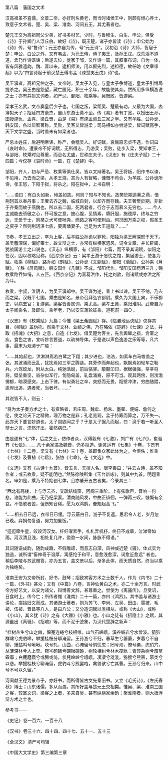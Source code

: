 第八篇　藩国之文术

  

  

汉高祖虽不喜儒，文景二帝，亦好刑名黄老，而当时诸侯王中，则颇有倾心养士，致意于文术者。楚、吴、梁、淮南、河间五王，其尤著者也。

楚元王交为高祖同父少弟，好书多材艺，少时，与鲁穆生、白生、申公，俱受《诗》于孙卿门人浮丘伯。故好《诗》，既王楚，诸子亦皆读《诗》；申公始为《诗》传，号“鲁诗”；元王亦自为传，号“元王诗”。汉初治《诗》大师，皆居于楚；申公、白公之外，又有韦孟，为元王傅，傅子夷王，及孙王戊。戊荒淫不遵道，孟乃作诗讽谏；后遂去位，徙家于邹，又作诗一篇，其叙事布词，自为一体，皆有风雅遗韵。魏、晋以来，逮相师法，用以叙先烈，述祖德，故任昉《文章缘起》以为“四言诗起于前汉楚王傅韦孟《谏楚夷王戊》诗”也。

吴王濞者，高祖兄仲之子。文帝时，吴太子入见，与皇太子争博道，皇太子引博局提杀之。吴王由是怨望，藏亡匿死，积三十余年，故能使其众。然所用多纵横游说之士；亦有并擅文词者，如严忌、邹阳、枚乘等。吴既败，皆游梁。

梁孝王名武，文帝窦皇后少子也。七国之叛，梁距吴、楚最有功，又最为大国，卤簿拟天子；招延四方豪杰，自山东游士莫不至。传《易》者有丁宽，以授田王孙，田授施仇、孟喜、梁丘贺，由是《易》有施孟梁丘三家之学。又有羊胜、公孙诡、韩安国，各以辩智著称。吴败，吴客又皆游梁；司马相如亦尝游梁，皆词赋高手，天下文学之盛，当时盖未有如梁者也。

严忌本姓庄，后避明帝讳，称严，会稽吴人。好词赋，哀屈原忠贞不遇，作词曰《哀时命》。遭景帝不好词赋，无所得志，乃游吴；吴败，徒步入梁，受知孝王，与邹阳、枚乘时见尊重，而忌名尤盛，世称庄夫子。《汉志》有《庄夫子赋》二十四篇；今仅存《哀时命》一篇，在《楚辞》中。

邹阳，齐人，初与严忌、枚乘等俱仕吴，皆以文辩著名。吴王将叛，阳作书以谏，不见用，乃去而之梁，从孝王游。其为人有智略，慷慨不苟合，为羊胜、公孙诡所谗，孝王怒，下阳于狱，将杀之。阳在狱中，上书自明：

  

“……语曰：有白头如新，倾盖如故。何则？知与不知也。故樊於期逃秦之燕，借荆轲首以奉丹事；王奢去齐之魏，临城自刭，以却齐而存魏。夫王奢樊於期，非新于齐秦而故于燕魏也，所以去二国，死两君者，行合于志而慕义无穷也。……今人主诚能去骄傲之心，怀可报之意，披心腹，见情素，隳肝胆，施德厚，终与之穷达，无爱于士，则桀之犬可使吠尧，而跖之客可使刺由。何况因万乘之权，假圣王之资乎？然则荆轲湛七族，要离燔妻子，岂足为大王道哉？……”

  

书奏，孝王立出之，卒为上客，后羊胜公孙诡以罪死，阳独为梁王解深怒于天下。盖吴蓄深谋，偏好策士，故文辩之士，亦常有纵横家遗风，词令文章，并长辟阖，犹战国游士之口说也。《汉志》纵横家，有《邹阳》七篇，而不录其词赋，似阳之在汉，固以权略见称。《西京杂记》云：梁孝王游于忘忧之馆，集居游士，使各为赋。枚乘《柳赋》，路乔如《鹤赋》，公孙诡《文鹿赋》，邹阳《酒赋》，公孙乘《月赋》，羊胜《屏风赋》，韩安国作《几赋》不成，邹阳代作。邹阳安国罚酒三升；赐枚乘路乔如绢，人五匹。《西京杂记》为晋葛洪作，托之刘歆，则诸赋或亦洪之所为耳。

枚乘，字叔，淮阴人，为吴王濞郎中。吴王谋为逆，乘上书以谏，吴王不纳，乃去而之梁。汉既平七国，乘由是知名，景帝召拜弘农都尉。乘久为大国上宾，不乐郡吏，以病去官；复游梁。梁客皆善属词，乘尤高。梁孝王薨，乘归淮阴。武帝自为太子闻乘名，及即位，乘年老，乃以安车蒲轮征乘，道死 前一四○ 。

《汉志》有《枚乘赋》九篇；今惟《梁王菟园赋》存。《临灞池远诀赋》仅存其目，《柳赋》盖伪托。然乘于文林，业绩之伟，乃在略依《楚辞》《七谏》之法，并取《招魂》《大招》之意，自造《七发》。借吴楚为客主，先言舆辇之损，宫室之疾，食色之害，宜听妙言要道，以疏神导体。于是说以声色逸游之乐等等，凡六事，最末为观涛于广陵：

  

“……其始起也，洪淋淋焉若白鹭之下翔；其少进也，浩浩，如素车白马帷盖之张。其波涌而云乱，扰扰焉如三军之腾装。其旁作而奔起也，飘飘焉如轻车之勒兵。六驾蛟龙，附从太白。纯驰浩蜺，前后骆驿。颙颙卬卬，椐椐强强，莘莘将将。壁垒重坚，沓杂似军行。訇隐匈盖，轧盘涌裔，原不可当。观其两傍，则滂渤怫郁，暗漠感突，上击下律。有似勇壮之卒，突怒而无畏，蹈壁冲津，穷曲随隈，逾岸出追，遇者死，当者坏。……”

  

其说皆不入，则云：

  

“将为太子奏方术之士，有资略者，若庄周、魏牟、杨朱、墨翟、便娟、詹何之伦，使之论天下之精微，理万物之是非；孔老览观，孟子持筹而算之，万不失一。此亦天下要言妙道也，太子岂欲闻之乎？于是太子据几而起，曰：涣乎若一听圣人辩士之言。涊然汗出，霍然病已。”

  

由是遂有“七”体，后之文士，仿作者众，汉傅毅有《七激》，刘广有《七兴》，崔骃有《七依》，……凡十余家递及魏晋，仍多拟造。谢灵运有《七集》十卷，卞景有《七林》十二卷，梁又有《七林》三十卷，盖即集众家此体为之，今俱佚；惟乘《七发》及曹植《七启》，张协《七命》，在《文选》中。

《文选》又有《古诗十九首》，皆五言，无撰人名。唐李善曰：“并云古诗，盖不知作者；或云枚乘，疑不能明也。”然陈徐陵所集《玉台新咏》，则其中九首，明题乘名。审如是，乘乃不特始创七体，且亦肇开五古者矣，今录其三：

  

“西北有高楼，上与浮云齐，交疏结绮窗，阿阁三重阶。上有弦歌声，音响一何悲，谁能为此曲，无乃杞梁妻。清商随风发，中曲正徘徊，一弹再三叹，慷慨有余哀。不惜歌者苦，但伤知音稀。愿为双鸿鹄，奋翅起高飞。”

“……相去日已远，衣带日已缓。浮云蔽白日，游子不复返。思君令人老，岁月忽已晚。弃捐勿复道，努力加餐饭。”

“迢迢牵牛星，皎皎河汉女。纤纤濯素手，札札弄机杼，终日不成章，泣涕零如雨。河汉清且浅，相处复几许，盈盈一水间，脉脉不得语。”

  

其词随语成韵，随韵成趣，不假雕琢，而意志自深，风神或近楚《骚》，体式实为独造，诚所谓“畜神奇于温厚，寓感怆于和平，意愈浅愈深，词愈近愈远” 者也。稍后李陵与苏武赠答，亦为五言，盖文景以后，渐多此体，而天质自然，终当以乘为独绝矣。

淮南王安为文帝所封，好书，鼓琴；招致宾客方术之士数千人，作为《内书》二十一篇，《外书》甚众；又有《中篇》八卷，言神仙黄白之术，亦二十余万言。时武帝方好艺文，以安为诸父，辩博善文辞，甚尊重之。尝使为《离骚传》，旦受诏，日食时上。传今亡；所传者惟《淮南》二十一篇，亦曰《鸿烈》。其书盖与诸游士讲论，掇拾旧文而成。其诸游士著者，则为苏飞、李尚、左吴、田由、雷被、毛被、伍被、晋昌等八人，是曰八公；又分造词赋以类相从，或称《大山》，或称《小山》，其义犹《诗》之有《大雅》《小雅》也。小山之徒有《招隐士》之赋，其源虽出《离骚》、《招魂》等，而不泥于迹象，为汉代楚辞之新声：

  

“桂树丛生兮山之幽，偃蹇连蜷兮枝相缭。山气石嵯峨，溪谷崭岩兮水曾波。猿狖群啸兮虎豹嗥，攀援桂枝分聊淹留。王孙游兮不归，春草生兮萋萋，岁暮兮不自聊，蟪蛄鸣兮啾啾。坱兮轧，山曲，心淹留兮恫慌忽；罔兮沕，憭兮栗，虎豹穴，丛薄深林兮人上栗。嵚岑碕礒兮碅磳磈硊，树轮相纠兮林木茷骩；青莎杂树兮薠草靃靡；白鹿磨麚兮或腾或倚，状兒崯崯兮峨峨，凄凄兮漇漇。猕猴兮熊罴，慕类兮以悲。攀援桂枝兮聊淹留，虎豹斗兮熊罢咆，禽兽骇兮亡其曹。王孙兮归来，山中兮不可以久留。”

  

河间献王德为景帝子，亦好书，而所得皆古文先秦旧书。又立《毛氏诗》，《左氏春秋》博士；山东诸儒，多从而游。其所好盖与楚元王交相类。惟吴、梁、淮南三国之客，较富文词，梁客之上者，多来自吴，甚有纵横家余韵；聚淮南者，则大抵浮辩方术之士也。

  

参考书——

《史记》 卷一百六、一百十八 

《汉书》 卷三十六、四十四、四十七、五十一、五十三 

《全汉文》 清严可均辑 

《中国大文学史》 第三编第三章